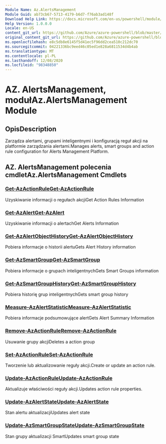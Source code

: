 ```yaml
---
Module Name: Az.AlertsManagement
Module Guid: ab73cb67-5713-4179-b6d7-f76ab3ad148f
Download Help Link: https://docs.microsoft.com/en-us/powershell/module/az.alertsmanagement
Help Version: 1.0.0.0
Locale: en-US
content_git_url: https://github.com/Azure/azure-powershell/blob/master/src/AlertsManagement/AlertsManagement/help/Az.AlertsManagement.md
original_content_git_url: https://github.com/Azure/azure-powershell/blob/master/src/AlertsManagement/AlertsManagement/help/Az.AlertsManagement.md
ms.openlocfilehash: e8c5db8e6145f5d41ec5f96dd2cea510c212dc70
ms.sourcegitcommit: 04221336bc9eed46c05ed1e828a6811534d4b4ab
ms.translationtype: MT
ms.contentlocale: pl-PL
ms.lasthandoff: 12/08/2020
ms.locfileid: "98348850"
---
```

# <span data-ttu-id="86a21-101">AZ. AlertsManagement, moduł</span><span class="sxs-lookup"><span data-stu-id="86a21-101">Az.AlertsManagement Module</span></span>
## <span data-ttu-id="86a21-102">Opis</span><span class="sxs-lookup"><span data-stu-id="86a21-102">Description</span></span>
<span data-ttu-id="86a21-103">Zarządza alertami, grupami inteligentnymi i konfiguracją reguł akcji na platformie zarządzania alertami.</span><span class="sxs-lookup"><span data-stu-id="86a21-103">Manages alerts, smart groups and action rule configuration for Alerts Management Platform.</span></span>

## <span data-ttu-id="86a21-104">AZ. AlertsManagement polecenia cmdlet</span><span class="sxs-lookup"><span data-stu-id="86a21-104">Az.AlertsManagement Cmdlets</span></span>
### [<span data-ttu-id="86a21-105">Get-AzActionRule</span><span class="sxs-lookup"><span data-stu-id="86a21-105">Get-AzActionRule</span></span>](Get-AzActionRule.md)
<span data-ttu-id="86a21-106">Uzyskiwanie informacji o regułach akcji</span><span class="sxs-lookup"><span data-stu-id="86a21-106">Get Action Rules Information</span></span>

### [<span data-ttu-id="86a21-107">Get-AzAlert</span><span class="sxs-lookup"><span data-stu-id="86a21-107">Get-AzAlert</span></span>](Get-AzAlert.md)
<span data-ttu-id="86a21-108">Uzyskiwanie informacji o alertach</span><span class="sxs-lookup"><span data-stu-id="86a21-108">Get Alerts Information</span></span>

### [<span data-ttu-id="86a21-109">Get-AzAlertObjectHistory</span><span class="sxs-lookup"><span data-stu-id="86a21-109">Get-AzAlertObjectHistory</span></span>](Get-AzAlertObjectHistory.md)
<span data-ttu-id="86a21-110">Pobiera informacje o historii alertu</span><span class="sxs-lookup"><span data-stu-id="86a21-110">Gets Alert History information</span></span>

### [<span data-ttu-id="86a21-111">Get-AzSmartGroup</span><span class="sxs-lookup"><span data-stu-id="86a21-111">Get-AzSmartGroup</span></span>](Get-AzSmartGroup.md)
<span data-ttu-id="86a21-112">Pobiera informacje o grupach inteligentnych</span><span class="sxs-lookup"><span data-stu-id="86a21-112">Gets Smart Groups information</span></span>

### [<span data-ttu-id="86a21-113">Get-AzSmartGroupHistory</span><span class="sxs-lookup"><span data-stu-id="86a21-113">Get-AzSmartGroupHistory</span></span>](Get-AzSmartGroupHistory.md)
<span data-ttu-id="86a21-114">Pobiera historię grup inteligentnych</span><span class="sxs-lookup"><span data-stu-id="86a21-114">Gets smart group history</span></span>

### [<span data-ttu-id="86a21-115">Measure-AzAlertStatistic</span><span class="sxs-lookup"><span data-stu-id="86a21-115">Measure-AzAlertStatistic</span></span>](Measure-AzAlertStatistic.md)
<span data-ttu-id="86a21-116">Pobiera informacje podsumowujące alert</span><span class="sxs-lookup"><span data-stu-id="86a21-116">Gets Alert Summary Information</span></span>

### [<span data-ttu-id="86a21-117">Remove-AzActionRule</span><span class="sxs-lookup"><span data-stu-id="86a21-117">Remove-AzActionRule</span></span>](Remove-AzActionRule.md)
<span data-ttu-id="86a21-118">Usuwanie grupy akcji</span><span class="sxs-lookup"><span data-stu-id="86a21-118">Deletes a action group</span></span>

### [<span data-ttu-id="86a21-119">Set-AzActionRule</span><span class="sxs-lookup"><span data-stu-id="86a21-119">Set-AzActionRule</span></span>](Set-AzActionRule.md)
<span data-ttu-id="86a21-120">Tworzenie lub aktualizowanie reguły akcji.</span><span class="sxs-lookup"><span data-stu-id="86a21-120">Create or update an action rule.</span></span>

### [<span data-ttu-id="86a21-121">Update-AzActionRule</span><span class="sxs-lookup"><span data-stu-id="86a21-121">Update-AzActionRule</span></span>](Update-AzActionRule.md)
<span data-ttu-id="86a21-122">Aktualizuje właściwości reguły akcji.</span><span class="sxs-lookup"><span data-stu-id="86a21-122">Updates action rule properties.</span></span>

### [<span data-ttu-id="86a21-123">Update-AzAlertState</span><span class="sxs-lookup"><span data-stu-id="86a21-123">Update-AzAlertState</span></span>](Update-AzAlertState.md)
<span data-ttu-id="86a21-124">Stan alertu aktualizacji</span><span class="sxs-lookup"><span data-stu-id="86a21-124">Updates alert state</span></span>

### [<span data-ttu-id="86a21-125">Update-AzSmartGroupState</span><span class="sxs-lookup"><span data-stu-id="86a21-125">Update-AzSmartGroupState</span></span>](Update-AzSmartGroupState.md)
<span data-ttu-id="86a21-126">Stan grupy aktualizacji Smart</span><span class="sxs-lookup"><span data-stu-id="86a21-126">Updates smart group state</span></span>

